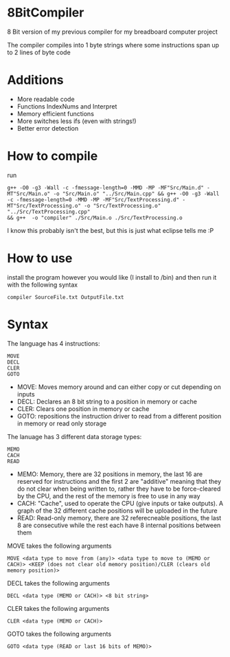 # 8BitCompiler
 8 Bit version of my previous compiler for my breadboard computer project
 
 The compiler compiles into 1 byte strings where some instructions span up to 2 lines of byte code
 # Additions
 + More readable code
 + Functions IndexNums and Interpret
 + Memory efficient functions
 + More switches less ifs (even with strings!)
 + Better error detection

 # How to compile
 run 
 
 ```
 g++ -O0 -g3 -Wall -c -fmessage-length=0 -MMD -MP -MF"Src/Main.d" -MT"Src/Main.o" -o "Src/Main.o" "../Src/Main.cpp" && g++ -O0 -g3 -Wall -c -fmessage-length=0 -MMD -MP -MF"Src/TextProcessing.d" -MT"Src/TextProcessing.o" -o "Src/TextProcessing.o" "../Src/TextProcessing.cpp"
 && g++  -o "compiler" ./Src/Main.o ./Src/TextProcessing.o
 ```
 
 I know this probably isn't the best, but this is just what eclipse tells me :P
 
 # How to use
 install the program however you would like (I install to /bin) and then run it with the following syntax
 
 ```
 compiler SourceFile.txt OutputFile.txt
 ```
 
  # Syntax
  The language has 4 instructions:
  ```
  MOVE
  DECL
  CLER
  GOTO
  ```
  + MOVE: Moves memory around and can either copy or cut depending on inputs
  + DECL: Declares an 8 bit string to a position in memory or cache
  + CLER: Clears one position in memory or cache
  + GOTO: repositions the instruction driver to read from a different position in memory or read only storage

  The lanuage has 3 different data storage types:
  ```
  MEMO
  CACH
  READ
  ```
  + MEMO: Memory, there are 32 positions in memory, the last 16 are reserved for instructions and the first 2 are "additive" meaning that they do not clear when being written to, rather they have to be force-cleared by the CPU, and the rest of the memory is free to use in any way
  + CACH: "Cache", used to operate the CPU (give inputs or take outputs). A graph of the 32 different cache positions will be uploaded in the future
  + READ: Read-only memory, there are 32 referecneable positions, the last 8 are consecutive while the rest each have 8 internal positions between them

  MOVE takes the following arguments
  ```
  MOVE <data type to move from (any)> <data type to move to (MEMO or CACH)> <KEEP (does not clear old memory position)/CLER (clears old memory position)>
  ```
  
  DECL takes the following arguments
  ```
  DECL <data type (MEMO or CACH)> <8 bit string>
  ```
  
  CLER takes the following arguments
  ```
  CLER <data type (MEMO or CACH)>
  ```
  
  GOTO takes the following arguments
  ```
  GOTO <data type (READ or last 16 bits of MEMO)>
  ```
